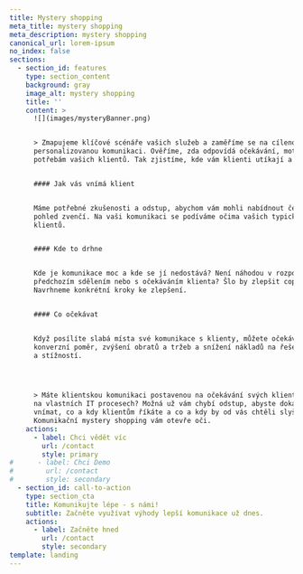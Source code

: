 ```yaml
---
title: Mystery shopping
meta_title: mystery shopping
meta_description: mystery shopping
canonical_url: lorem-ipsum
no_index: false
sections:
  - section_id: features
    type: section_content
    background: gray
    image_alt: mystery shopping
    title: ''
    content: >
      ![](images/mysteryBanner.png)


      > Zmapujeme klíčové scénáře vašich služeb a zaměříme se na cílenou,
      personalizovanou komunikaci. Ověříme, zda odpovídá očekávání, motivaci a
      potřebám vašich klientů. Tak zjistíme, kde vám klienti utíkají a proč.


      #### Jak vás vnímá klient


      Máme potřebné zkušenosti a odstup, abychom vám mohli nabídnout čerstvý
      pohled zvenčí. Na vaši komunikaci se podíváme očima vašich typických
      klientů.


      #### Kde to drhne


      Kde je komunikace moc a kde se jí nedostává? Není náhodou v rozporu s
      předchozím sdělením nebo s očekáváním klienta? Šlo by zlepšit copy?
      Navrhneme konkrétní kroky ke zlepšení.


      #### Co očekávat


      Když posílíte slabá místa své komunikace s klienty, můžete očekávat lepší
      konverzní poměr, zvýšení obratů a tržeb a snížení nákladů na řešení dotazů
      a stížností.




      > Máte klientskou komunikaci postavenou na očekávání svých klientů, nebo
      na vlastních IT procesech? Možná už vám chybí odstup, abyste dokázali
      vnímat, co a kdy klientům říkáte a co a kdy by od vás chtěli slyšet.
      Komunikační mystery shopping vám otevře oči.
    actions:
      - label: Chci vědět víc
        url: /contact
        style: primary
#      - label: Chci Demo
#        url: /contact
#        style: secondary
  - section_id: call-to-action
    type: section_cta
    title: Komunikujte lépe - s námi!
    subtitle: Začněte využívat výhody lepší komunikace už dnes.
    actions:
      - label: Začněte hned
        url: /contact
        style: secondary
template: landing
---
```

